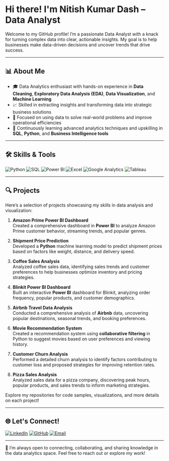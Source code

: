 #  Hi there! I'm Nitish Kumar Dash – Data Analyst

Welcome to my GitHub profile! I’m a passionate Data Analyst with a knack for turning complex data into clear, actionable insights. My goal is to help businesses make data-driven decisions and uncover trends that drive success.

---

## 📊 About Me

- 🎓 Data Analytics enthusiast with hands-on experience in **Data Cleaning**, **Exploratory Data Analysis (EDA)**, **Data Visualization**, and **Machine Learning**
- 📈 Skilled in extracting insights and transforming data into strategic business solutions
- 💼 Focused on using data to solve real-world problems and improve operational efficiencies
- 🌱 Continuously learning advanced analytics techniques and upskilling in **SQL**, **Python**, and **Business Intelligence tools**

---

## 🛠️ Skills & Tools

![Python](https://img.shields.io/badge/Python-3776AB?style=for-the-badge&logo=python&logoColor=white)
![SQL](https://img.shields.io/badge/SQL-336791?style=for-the-badge&logo=postgresql&logoColor=white)
![Power BI](https://img.shields.io/badge/Power_BI-F2C811?style=for-the-badge&logo=powerbi&logoColor=black)
![Excel](https://img.shields.io/badge/Excel-217346?style=for-the-badge&logo=microsoft-excel&logoColor=white)
![Google Analytics](https://img.shields.io/badge/Google_Analytics-E37400?style=for-the-badge&logo=google-analytics&logoColor=white)
![Tableau](https://img.shields.io/badge/Tableau-E97627?style=for-the-badge&logo=tableau&logoColor=white)

---

## 🔍 Projects

Here’s a selection of projects showcasing my skills in data analysis and visualization:

1. **Amazon Prime Power BI Dashboard**  
   Created a comprehensive dashboard in **Power BI** to analyze Amazon Prime customer behavior, streaming trends, and popular genres.

2. **Shipment Price Prediction**  
   Developed a **Python** machine learning model to predict shipment prices based on factors like weight, distance, and delivery speed.

3. **Coffee Sales Analysis**  
   Analyzed coffee sales data, identifying sales trends and customer preferences to help businesses optimize inventory and pricing strategies.

4. **Blinkit Power BI Dashboard**  
   Built an interactive **Power BI** dashboard for Blinkit, analyzing order frequency, popular products, and customer demographics.

5. **Airbnb Travel Data Analysis**  
   Conducted a comprehensive analysis of **Airbnb** data, uncovering popular destinations, seasonal trends, and booking preferences.

6. **Movie Recommendation System**  
   Created a recommendation system using **collaborative filtering** in Python to suggest movies based on user preferences and viewing history.

7. **Customer Churn Analysis**  
   Performed a detailed churn analysis to identify factors contributing to customer loss and proposed strategies for improving retention rates.

8. **Pizza Sales Analysis**  
   Analyzed sales data for a pizza company, discovering peak hours, popular products, and sales trends to inform marketing strategies.

Explore my repositories for code samples, visualizations, and more details on each project!

---

## 🌐 Let's Connect!

[![LinkedIn](https://img.shields.io/badge/LinkedIn-0077B5?style=for-the-badge&logo=linkedin&logoColor=white)](https://www.linkedin.com/in/nitish-dash)
[![GitHub](https://img.shields.io/badge/GitHub-100000?style=for-the-badge&logo=github&logoColor=white)](https://github.com/Nitishdash04)
[![Email](https://img.shields.io/badge/Email-D14836?style=for-the-badge&logo=gmail&logoColor=white)](mailto:dashnitish0@gmail.com)

---

🌟 I’m always open to connecting, collaborating, and sharing knowledge in the data analytics space. Feel free to reach out or explore my work!


<!---
Nitishdash04/Nitishdash04 is a ✨ special ✨ repository because its `README.md` (this file) appears on your GitHub profile.
You can click the Preview link to take a look at your changes.
--->
